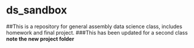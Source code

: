 # ds_sandbox
##This is a repository for general assembly data science class, includes homework and final project. 
###This has been updated for a second class **note the new project folder**

